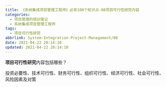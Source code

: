 ```yaml
---
title: 《系统集成项目管理工程师》必背100个知识点-08项目可行性研究内容
categories:
  - 项目管理的培训笔记
  - 系统集成项目管理工程师
tags:
  - 项目可行性研究
abbrlink: System-Integration-Project-Management/08
date: 2021-04-22 20:14:10
updated: 2021-04-22 20:14:10
---
```


**项目可行性研究**内容包括哪些？

投资必要性、技术可行性、财务可行性、组织可行性、经济可行性、社会可行性、风险因素及对策
